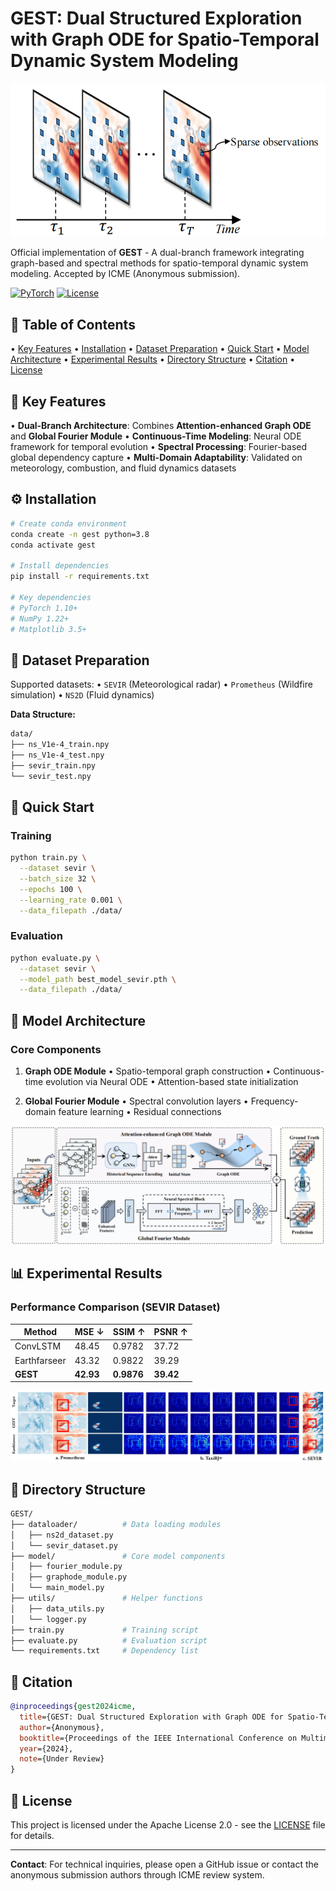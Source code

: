 # GEST: Dual Structured Exploration with Graph ODE for Spatio-Temporal Dynamic System Modeling

![Framework](figures/framework.png) <!-- Add actual framework image if available -->

Official implementation of **GEST** - A dual-branch framework integrating graph-based and spectral methods for spatio-temporal dynamic system modeling. Accepted by ICME (Anonymous submission).

[![PyTorch](https://img.shields.io/badge/PyTorch-1.10%2B-orange)](https://pytorch.org/)
[![License](https://img.shields.io/badge/License-Apache%202.0-blue)](LICENSE)

## 📖 Table of Contents
• [Key Features](#-key-features)
• [Installation](#-installation)
• [Dataset Preparation](#-dataset-preparation)
• [Quick Start](#-quick-start)
• [Model Architecture](#-model-architecture)
• [Experimental Results](#-experimental-results)
• [Directory Structure](#-directory-structure)
• [Citation](#-citation)
• [License](#-license)

## 🌟 Key Features
• **Dual-Branch Architecture**: Combines **Attention-enhanced Graph ODE** and **Global Fourier Module**
• **Continuous-Time Modeling**: Neural ODE framework for temporal evolution
• **Spectral Processing**: Fourier-based global dependency capture
• **Multi-Domain Adaptability**: Validated on meteorology, combustion, and fluid dynamics datasets

## ⚙️ Installation
```bash
# Create conda environment
conda create -n gest python=3.8
conda activate gest

# Install dependencies
pip install -r requirements.txt

# Key dependencies
# PyTorch 1.10+
# NumPy 1.22+
# Matplotlib 3.5+
```

## 📂 Dataset Preparation
Supported datasets:
• `SEVIR` (Meteorological radar)
• `Prometheus` (Wildfire simulation)
• `NS2D` (Fluid dynamics)

**Data Structure:**
```bash
data/
├── ns_V1e-4_train.npy
├── ns_V1e-4_test.npy
├── sevir_train.npy
└── sevir_test.npy
```

## 🚀 Quick Start
### Training
```bash
python train.py \
  --dataset sevir \
  --batch_size 32 \
  --epochs 100 \
  --learning_rate 0.001 \
  --data_filepath ./data/
```

### Evaluation
```bash
python evaluate.py \
  --dataset sevir \
  --model_path best_model_sevir.pth \
  --data_filepath ./data/
```

## 🧠 Model Architecture
### Core Components
1. **Graph ODE Module**
   • Spatio-temporal graph construction
   • Continuous-time evolution via Neural ODE
   • Attention-based state initialization

2. **Global Fourier Module**
   • Spectral convolution layers
   • Frequency-domain feature learning
   • Residual connections

![Module Structure](figures/modules.png) <!-- Add module diagram if available -->

## 📊 Experimental Results
### Performance Comparison (SEVIR Dataset)
| Method       | MSE ↓     | SSIM ↑     | PSNR ↑    |
| ------------ | --------- | ---------- | --------- |
| ConvLSTM     | 48.45     | 0.9782     | 37.72     |
| Earthfarseer | 43.32     | 0.9822     | 39.29     |
| **GEST**     | **42.93** | **0.9876** | **39.42** |

![Visual Comparison](figures/qualitative_results.png) <!-- Add qualitative results if available -->

## 📂 Directory Structure
```bash
GEST/
├── dataloader/          # Data loading modules
│   ├── ns2d_dataset.py
│   └── sevir_dataset.py
├── model/               # Core model components
│   ├── fourier_module.py
│   ├── graphode_module.py
│   └── main_model.py
├── utils/               # Helper functions
│   ├── data_utils.py
│   └── logger.py
├── train.py             # Training script
├── evaluate.py          # Evaluation script
└── requirements.txt     # Dependency list
```

## 📜 Citation
```bibtex
@inproceedings{gest2024icme,
  title={GEST: Dual Structured Exploration with Graph ODE for Spatio-Temporal Dynamic System Modeling},
  author={Anonymous},
  booktitle={Proceedings of the IEEE International Conference on Multimedia and Expo},
  year={2024},
  note={Under Review}
}
```

## 📃 License
This project is licensed under the Apache License 2.0 - see the [LICENSE](LICENSE) file for details.

---

**Contact**: For technical inquiries, please open a GitHub issue or contact the anonymous submission authors through ICME review system.